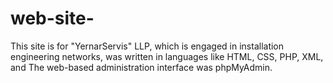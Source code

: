 # web-site-
This site is for "YernarServis" LLP, which is engaged in installation engineering networks, was written in languages like HTML, CSS, PHP, XML, and The web-based administration interface was phpMyAdmin.
